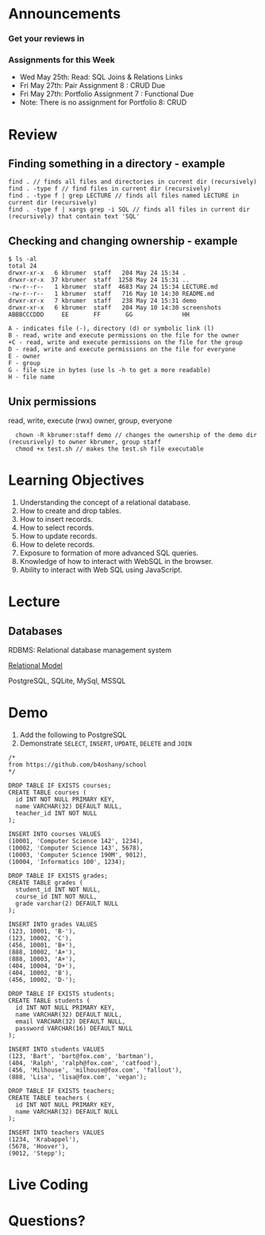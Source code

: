 # Announcements

### Get your reviews in

### Assignments for this Week
* Wed May 25th: Read: SQL Joins & Relations Links
* Fri May 27th: Pair Assignment 8 : CRUD Due
* Fri May 27th: Portfolio Assignment 7 : Functional Due
* Note: There is no assignment for Portfolio 8: CRUD

# Review

## Finding something in a directory - example
```
find . // finds all files and directories in current dir (recursively)
find . -type f // find files in current dir (recursively)
find . -type f | grep LECTURE // finds all files named LECTURE in current dir (recursively)
find . -type f | xargs grep -i SQL // finds all files in current dir (recursively) that contain text 'SQL'
```

## Checking and changing ownership - example
```
$ ls -al
total 24
drwxr-xr-x   6 kbrumer  staff   204 May 24 15:34 .
drwxr-xr-x  37 kbrumer  staff  1258 May 24 15:31 ..
-rw-r--r--   1 kbrumer  staff  4683 May 24 15:34 LECTURE.md
-rw-r--r--   1 kbrumer  staff   716 May 10 14:30 README.md
drwxr-xr-x   7 kbrumer  staff   238 May 24 15:31 demo
drwxr-xr-x   6 kbrumer  staff   204 May 10 14:30 screenshots
ABBBCCCDDD     EE       FF       GG              HH  

A - indicates file (-), directory (d) or symbolic link (l)
B - read, write and execute permissions on the file for the owner
+C - read, write and execute permissions on the file for the group
D - read, write and execute permissions on the file for everyone
E - owner
F - group
G - file size in bytes (use ls -h to get a more readable)
H - file name
```

## Unix permissions 
  read, write, execute (rwx)
  owner, group, everyone

```
  chown -R kbrumer:staff demo // changes the ownership of the demo dir (recusrively) to owner kbrumer, group staff
  chmod +x test.sh // makes the test.sh file executable
```

# Learning Objectives

1. Understanding the concept of a relational database.
2. How to create and drop tables.
3. How to insert records.
4. How to select records.
5. How to update records.
6. How to delete records.
7. Exposure to formation of more advanced SQL queries.
8. Knowledge of how to interact with WebSQL in the browser.
9. Ability to interact with Web SQL using JavaScript.


# Lecture

## Databases

RDBMS: Relational database management system 

[Relational Model](https://en.wikipedia.org/wiki/Relational_model)

PostgreSQL, SQLite, MySql, MSSQL

# Demo

1. Add the following to PostgreSQL
2. Demonstrate `SELECT`, `INSERT`, `UPDATE`, `DELETE` and `JOIN`

```
/*
from https://github.com/b4oshany/school
*/

DROP TABLE IF EXISTS courses;
CREATE TABLE courses (
  id INT NOT NULL PRIMARY KEY,
  name VARCHAR(32) DEFAULT NULL,
  teacher_id INT NOT NULL
);

INSERT INTO courses VALUES
(10001, 'Computer Science 142', 1234),
(10002, 'Computer Science 143', 5678),
(10003, 'Computer Science 190M', 9012),
(10004, 'Informatics 100', 1234);

DROP TABLE IF EXISTS grades;
CREATE TABLE grades (
  student_id INT NOT NULL,
  course_id INT NOT NULL,
  grade varchar(2) DEFAULT NULL
);

INSERT INTO grades VALUES
(123, 10001, 'B-'),
(123, 10002, 'C'),
(456, 10001, 'B+'),
(888, 10002, 'A+'),
(888, 10003, 'A+'),
(404, 10004, 'D+'),
(404, 10002, 'B'),
(456, 10002, 'D-');

DROP TABLE IF EXISTS students;
CREATE TABLE students (
  id INT NOT NULL PRIMARY KEY,
  name VARCHAR(32) DEFAULT NULL,
  email VARCHAR(32) DEFAULT NULL,
  password VARCHAR(16) DEFAULT NULL
);

INSERT INTO students VALUES
(123, 'Bart', 'bart@fox.com', 'bartman'),
(404, 'Ralph', 'ralph@fox.com', 'catfood'),
(456, 'Milhouse', 'milhouse@fox.com', 'fallout'),
(888, 'Lisa', 'lisa@fox.com', 'vegan');

DROP TABLE IF EXISTS teachers;
CREATE TABLE teachers (
  id INT NOT NULL PRIMARY KEY,
  name VARCHAR(32) DEFAULT NULL
);

INSERT INTO teachers VALUES
(1234, 'Krabappel'),
(5678, 'Hoover'),
(9012, 'Stepp');
```

# Live Coding

# Questions?





  






